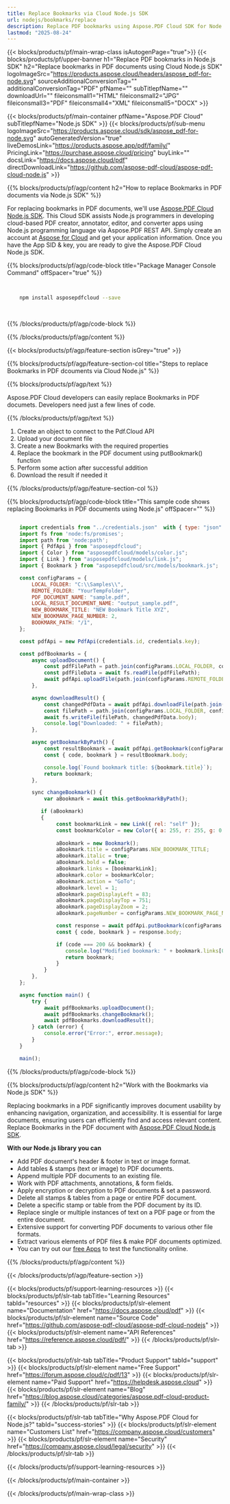```yaml
---
title: Replace Bookmarks via Cloud Node.js SDK
url: nodejs/bookmarks/replace
description: Replace PDF bookmarks using Aspose.PDF Cloud SDK for Node.js. Enable navigation and structure in documents.
lastmod: "2025-08-24"
---
```


{{< blocks/products/pf/main-wrap-class isAutogenPage="true">}}
{{< blocks/products/pf/upper-banner h1="Replace PDF bookmarks in Node.js SDK" h2="Replace bookmarks in PDF documents using Cloud Node.js SDK" logoImageSrc="https://products.aspose.cloud/headers/aspose_pdf-for-node.svg" sourceAdditionalConversionTag="" additionalConversionTag="PDF" pfName="" subTitlepfName="" downloadUrl="" fileiconsmall1="HTML" fileiconsmall2="JPG" fileiconsmall3="PDF" fileiconsmall4="XML" fileiconsmall5="DOCX" >}}

{{< blocks/products/pf/main-container pfName="Aspose.PDF Cloud" subTitlepfName="Node.js SDK" >}}
{{< blocks/products/pf/sub-menu logoImageSrc="https://products.aspose.cloud/sdk/aspose_pdf-for-node.svg"
autoGeneratedVersion="true"
liveDemosLink="https://products.aspose.app/pdf/family/" PricingLink="https://purchase.aspose.cloud/pricing" buyLink="" docsLink="https://docs.aspose.cloud/pdf"  directDownloadLink="https://github.com/aspose-pdf-cloud/aspose-pdf-cloud-node.js" >}}

{{% blocks/products/pf/agp/content h2="How to replace Bookmarks in PDF documents via Node.js SDK" %}}

For replacing bookmarks in PDF documents, we'll use
[Aspose.PDF Cloud Node.js SDK](https://products.aspose.cloud/pdf/nodejs/). This Cloud SDK assists Node.js programmers in developing cloud-based PDF creator, annotator, editor, and converter apps using Node.js programming language via Aspose.PDF REST API. Simply create an account at [Aspose for Cloud](https://dashboard.aspose.cloud/#/apps) and get your application information. Once you have the App SID & key, you are ready to give the Aspose.PDF Cloud Node.js SDK.

{{% blocks/products/pf/agp/code-block title="Package Manager Console Command" offSpacer="true" %}}

```bash

     
    npm install asposepdfcloud --save
     
     

```

{{% /blocks/products/pf/agp/code-block %}}

{{% /blocks/products/pf/agp/content %}}

{{< blocks/products/pf/agp/feature-section isGrey="true" >}}

{{% blocks/products/pf/agp/feature-section-col title="Steps to replace Bookmarks in PDF dcouments via Cloud Node.js" %}}

{{% blocks/products/pf/agp/text %}}

Aspose.PDF Cloud developers can easily replace Bookmarks in PDF documets. Developers need just a few lines of code.

{{% /blocks/products/pf/agp/text %}}

1. Create an object to connect to the Pdf.Cloud API
1. Upload your document file
1. Create a new Bookmarks with the required properties
1. Replace the bookmark in the PDF document using putBookmark() function
1. Perform some action after successful addition
1. Download the result if needed it

{{% /blocks/products/pf/agp/feature-section-col %}}


{{% blocks/products/pf/agp/code-block title="This sample code shows replacing Bookmarks in PDF documents using Node.js" offSpacer="" %}}

```js

    import credentials from "../credentials.json"  with { type: "json" }; // json-file in this format: { "id": "*****", "key": "*******" }
    import fs from 'node:fs/promises';
    import path from 'node:path';
    import { PdfApi } from "asposepdfcloud";
    import { Color } from "asposepdfcloud/models/color.js";
    import { Link } from "asposepdfcloud/models/link.js";
    import { Bookmark } from "asposepdfcloud/src/models/bookmark.js";

    const configParams = {
        LOCAL_FOLDER: "C:\\Samples\\",
        REMOTE_FOLDER: "YourTempFolder",
        PDF_DOCUMENT_NAME: "sample.pdf",
        LOCAL_RESULT_DOCUMENT_NAME: "output_sample.pdf",
        NEW_BOOKMARK_TITLE: "NEW Bookmark Title XYZ",
        NEW_BOOKMARK_PAGE_NUMBER: 2,
        BOOKMARK_PATH: "/1",
    };

    const pdfApi = new PdfApi(credentials.id, credentials.key);

    const pdfBookmarks = {
        async uploadDocument() {
            const pdfFilePath = path.join(configParams.LOCAL_FOLDER, configParams.PDF_DOCUMENT_NAME);
            const pdfFileData = await fs.readFile(pdfFilePath);
            await pdfApi.uploadFile(path.join(configParams.REMOTE_FOLDER, configParams.PDF_DOCUMENT_NAME), pdfFileData);
        },

        async downloadResult() {
            const changedPdfData = await pdfApi.downloadFile(path.join(configParams.REMOTE_FOLDER, configParams.PDF_DOCUMENT_NAME));
            const filePath = path.join(configParams.LOCAL_FOLDER, configParams.LOCAL_RESULT_DOCUMENT_NAME);
            await fs.writeFile(filePath, changedPdfData.body);
            console.log("Downloaded: " + filePath);
        },

        async getBookmarkByPath() {
            const resultBookmark = await pdfApi.getBookmark(configParams.PDF_DOCUMENT_NAME, configParams.BOOKMARK_PATH, configParams.REMOTE_FOLDER);
            const { code, bookmark } = resultBookmark.body;

            console.log(`Found bookmark title: ${bookmark.title}`);
            return bookmark;
        },

        sync changeBookmark() {
            var aBookmark = await this.getBookmarkByPath();

           if (aBookmark)
           {
                const bookmarkLink = new Link({ rel: "self" });
                const bookmarkColor = new Color({ a: 255, r: 255, g: 0, b: 0 });
            
                aBookmark = new Bookmark();
                aBookmark.title = configParams.NEW_BOOKMARK_TITLE;
                aBookmark.italic = true;
                aBookmark.bold = false;
                aBookmark.links = [bookmarkLink];
                aBookmark.color = bookmarkColor;
                aBookmark.action = "GoTo";
                aBookmark.level = 1;
                aBookmark.pageDisplayLeft = 83;
                aBookmark.pageDisplayTop = 751;
                aBookmark.pageDisplayZoom = 2;
                aBookmark.pageNumber = configParams.NEW_BOOKMARK_PAGE_NUMBER;

                const response = await pdfApi.putBookmark(configParams.PDF_DOCUMENT_NAME, configParams.BOOKMARK_PATH, aBookmark, configParams.REMOTE_FOLDER);
                const { code, bookmark } = response.body;

                if (code === 200 && bookmark) {
                   console.log("Modified bookmark: " + bookmark.links[0].href + " => " + bookmark.title);
                   return bookmark;
                }
            }
        },
    };

    async function main() {
        try {
            await pdfBookmarks.uploadDocument();
            await pdfBookmarks.changeBookmark();
            await pdfBookmarks.downloadResult();
        } catch (error) {
            console.error("Error:", error.message);
        }
    }

    main();

```

{{% /blocks/products/pf/agp/code-block %}}

{{% blocks/products/pf/agp/content h2="Work with the Bookmarks via Node.js SDK" %}}

Replacing bookmarks in a PDF significantly improves document usability by enhancing navigation, organization, and accessibility. It is essential for large documents, ensuring users can efficiently find and access relevant content.
Replace Bookmarks in the PDF document with [Aspose.PDF Cloud Node.js SDK](https://products.aspose.cloud/pdf/nodejs/).

**With our Node.js library you can**

+ Add PDF document's header & footer in text or image format.
+ Add tables & stamps (text or image) to PDF documents.
+ Append multiple PDF documents to an existing file.
+ Work with PDF attachments, annotations, & form fields.
+ Apply encryption or decryption to PDF documents & set a password.
+ Delete all stamps & tables from a page or entire PDF document.
+ Delete a specific stamp or table from the PDF document by its ID.
+ Replace single or multiple instances of text on a PDF page or from the entire document.
+ Extensive support for converting PDF documents to various other file formats.
+ Extract various elements of PDF files & make PDF documents optimized.
+ You can try out our [free Apps](https://products.aspose.app/pdf/family/) to test the functionality online.

{{% /blocks/products/pf/agp/content %}}

{{< /blocks/products/pf/agp/feature-section >}}

{{< blocks/products/pf/support-learning-resources >}}
{{< blocks/products/pf/slr-tab tabTitle="Learning Resources" tabId="resources" >}}
{{< blocks/products/pf/slr-element name="Documentation" href="https://docs.aspose.cloud/pdf" >}}
{{< blocks/products/pf/slr-element name="Source Code" href="https://github.com/aspose-pdf-cloud/aspose-pdf-cloud-nodejs" >}}
{{< blocks/products/pf/slr-element name="API References" href="https://reference.aspose.cloud/pdf/" >}}
{{< /blocks/products/pf/slr-tab >}}

{{< blocks/products/pf/slr-tab tabTitle="Product Support" tabId="support" >}}
{{< blocks/products/pf/slr-element name="Free Support" href="https://forum.aspose.cloud/c/pdf/13" >}}
{{< blocks/products/pf/slr-element name="Paid Support" href="https://helpdesk.aspose.cloud" >}}
{{< blocks/products/pf/slr-element name="Blog" href="https://blog.aspose.cloud/categories/aspose.pdf-cloud-product-family/" >}}
{{< /blocks/products/pf/slr-tab >}}

{{< blocks/products/pf/slr-tab tabTitle="Why Aspose.PDF Cloud for Node.js?" tabId="success-stories" >}}
{{< blocks/products/pf/slr-element name="Customers List" href="https://company.aspose.cloud/customers" >}}
{{< blocks/products/pf/slr-element name="Security" href="https://company.aspose.cloud/legal/security" >}}
{{< /blocks/products/pf/slr-tab >}}

{{< /blocks/products/pf/support-learning-resources >}}

<!-- aboutfile Ends -->

{{< /blocks/products/pf/main-container >}}

{{< /blocks/products/pf/main-wrap-class >}}


